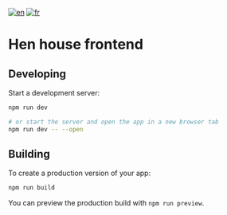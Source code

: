 [![en](https://img.shields.io/badge/lang-en-ab4b52.svg)](https://github.com/tlebigre/henHouseFrontend/blob/main/README.md)
[![fr](https://img.shields.io/badge/lang-fr-318ce7.svg)](https://github.com/tlebigre/henHouseFrontend/blob/main/README.fr.md)

# Hen house frontend

## Developing

Start a development server:

```bash
npm run dev

# or start the server and open the app in a new browser tab
npm run dev -- --open
```

## Building

To create a production version of your app:

```bash
npm run build
```

You can preview the production build with `npm run preview`.
